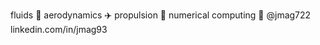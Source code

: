 fluids :ocean:
aerodynamics :airplane:
propulsion :rocket:
numerical computing :abacus:
@jmag722
linkedin.com/in/jmag93

<!---
jmag722/jmag722 is a ✨ special ✨ repository because its `README.md` (this file) appears on your GitHub profile.
You can click the Preview link to take a look at your changes.
--->
